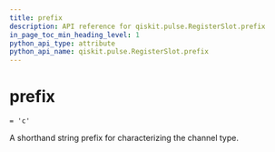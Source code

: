 ```yaml
---
title: prefix
description: API reference for qiskit.pulse.RegisterSlot.prefix
in_page_toc_min_heading_level: 1
python_api_type: attribute
python_api_name: qiskit.pulse.RegisterSlot.prefix
---
```


# prefix

<span id="qiskit.pulse.RegisterSlot.prefix" />

`= 'c'`

A shorthand string prefix for characterizing the channel type.

